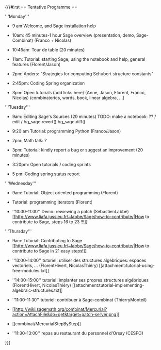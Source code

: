 {{{#!rst
== Tentative Programme ==

'''Monday'''


* 9 am Welcome, and Sage installation help
* 10am: 45 minutes-1 hour Sage overview (presentation, demo, Sage-Combinat) (Franco + Nicolas)
* 10:45am: Tour de table (20 minutes)
* 11am: Tutorial: starting Sage, using the notebook and help, general features (Florent/Jason)



* 2pm: Anders: "Strategies for computing Schubert structure constants"
* 2:45pm: Coding Spring organization
* 3pm: Open tutorials (add links here) (Anne, Jason, Florent, Franco, Nicolas)
  (combinatorics, words, book, linear algebra, ...)

'''Tuesday'''

* 9am: Editing Sage's Sources (20 minutes)
  TODO: make a notebook: ?? / edit / hg_sage.revert() hg_sage.diff()
* 9:20 am Tutorial: programming Python (Franco/Jason)


* 2pm: Math talk: ?
* 3pm: Tutorial: kindly report a bug or suggest an improvement (20 minutes)
* 3:20pm: Open tutorials / coding sprints
* 5 pm: Coding spring status report

'''Wednesday'''

* 9am: Tutorial: Object oriented programming (Florent)
* Tutorial: programming iterators (Florent)


 * ''10:00-11:00'' Demo: rewiewing a patch (SébastienLabbé)
    [[http://www.liafa.jussieu.fr/~labbe/Sage/how-to-contribute/|How to contribute to Sage, steps 16 to 23 !!!]]

'''Thursday'''
 * 9am: Tutorial: Contributing to Sage
  [[http://www.liafa.jussieu.fr/~labbe/Sage/how-to-contribute/|How to contribute to Sage in 21 easy steps!]]

 * ''13:00-14:00'' tutoriel: utiliser des structures algébriques: espaces vectoriels, ... (FlorentHivert, NicolasThiéry)
  [[attachment:tutorial-using-free-modules.txt]]

 * ''14:00-15:00'' tutoriel: implanter ses propres structures algébriques (FlorentHivert, NicolasThiéry)
  [[attachment:tutorial-implementing-algebraic-structures.txt]]


 * ''11:00-11:30'' tutoriel: contribuer à Sage-combinat (ThierryMonteil)
  * [[http://wiki.sagemath.org/combinat/Mercurial?action=AttachFile&do=get&target=patch-server.png]]
  * [[combinat/MercurialStepByStep]]
 * ''11:30-13:00'' repas au restaurant du personnel d'Orsay (CESFO)










}}}
